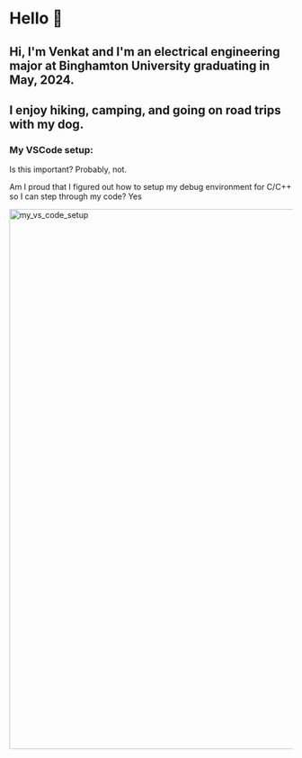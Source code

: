 # Hello 🤖
## Hi, I'm Venkat and I'm an electrical engineering major at Binghamton University graduating in May, 2024. 
## I enjoy hiking, camping, and going on road trips with my dog. 

### My VSCode setup:

Is this important? Probably, not. 

Am I proud that I figured out how to setup my debug environment for C/C++ so I can step through my code? Yes

<img width="960" alt="my_vs_code_setup" src="https://user-images.githubusercontent.com/96662693/188341444-268b0cdd-fa57-4db5-b0ee-930dd6af753f.png">
